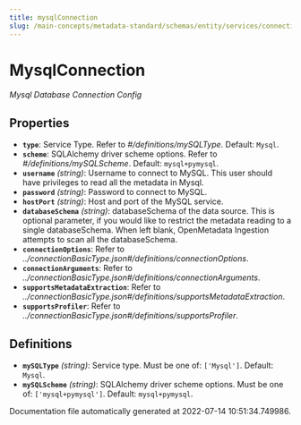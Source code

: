 ```yaml
---
title: mysqlConnection
slug: /main-concepts/metadata-standard/schemas/entity/services/connections/database/mysqlconnection
---
```


# MysqlConnection

*Mysql Database Connection Config*

## Properties

- **`type`**: Service Type. Refer to *#/definitions/mySQLType*. Default: `Mysql`.
- **`scheme`**: SQLAlchemy driver scheme options. Refer to *#/definitions/mySQLScheme*. Default: `mysql+pymysql`.
- **`username`** *(string)*: Username to connect to MySQL. This user should have privileges to read all the metadata in Mysql.
- **`password`** *(string)*: Password to connect to MySQL.
- **`hostPort`** *(string)*: Host and port of the MySQL service.
- **`databaseSchema`** *(string)*: databaseSchema of the data source. This is optional parameter, if you would like to restrict the metadata reading to a single databaseSchema. When left blank, OpenMetadata Ingestion attempts to scan all the databaseSchema.
- **`connectionOptions`**: Refer to *../connectionBasicType.json#/definitions/connectionOptions*.
- **`connectionArguments`**: Refer to *../connectionBasicType.json#/definitions/connectionArguments*.
- **`supportsMetadataExtraction`**: Refer to *../connectionBasicType.json#/definitions/supportsMetadataExtraction*.
- **`supportsProfiler`**: Refer to *../connectionBasicType.json#/definitions/supportsProfiler*.
## Definitions

- **`mySQLType`** *(string)*: Service type. Must be one of: `['Mysql']`. Default: `Mysql`.
- **`mySQLScheme`** *(string)*: SQLAlchemy driver scheme options. Must be one of: `['mysql+pymysql']`. Default: `mysql+pymysql`.


Documentation file automatically generated at 2022-07-14 10:51:34.749986.

